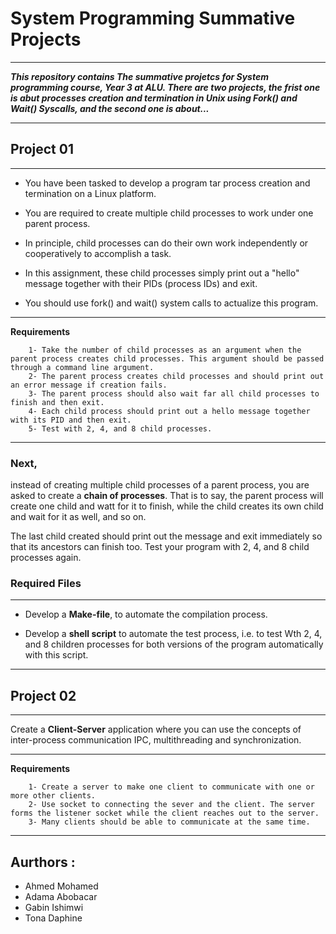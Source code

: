 # System Programming Summative Projects
********************************
***This repository contains The summative projetcs for System programming course, Year 3 at ALU. There are two projects, the frist one is abut processes creation and termination in Unix using Fork() and Wait() Syscalls, and the second one is about...***
******************************


##  Project 01
*********************************

- You have been tasked to develop a program tar process creation and termination on a Linux platform. 

- You are required to create multiple child processes to work under one parent process. 

- In principle, child processes can do their own work independently or cooperatively to accomplish a task. 

- In this assignment, these child processes simply print out a "hello" message together with their PIDs (process IDs) and exit. 

- You should use fork() and wait() system calls to actualize this program.

*************************
**Requirements** 
        
        1- Take the number of child processes as an argument when the parent process creates child processes. This argument should be passed through a command line argument. 
        2- The parent process creates child processes and should print out an error message if creation fails. 
        3- The parent process should also wait far all child processes to finish and then exit.
        4- Each child process should print out a hello message together with its PID and then exit. 
        5- Test with 2, 4, and 8 child processes. 

**********************************
### Next,
instead of creating multiple child processes of a parent process, you are asked to create a **chain of processes**. That is to say, the parent process will create one child and watt for it to finish, while the child creates its own child and wait for it as well, and so on. 

The last child created should print out the message and exit immediately so that its ancestors can finish too. Test your program with 2, 4, and 8 child processes again.

### Required Files
***********************
- Develop a **Make-file**, to automate the compilation process. 


- Develop a **shell script** to automate the test process, i.e. to test Wth 2, 4, and 8 children processes for both versions of the program automatically with this script. 


*********************************
##  Project 02
*********************************

Create a **Client-Server** application where you can use the concepts of inter-process communication IPC, multithreading and synchronization.

*************************
**Requirements** 
        
        1- Create a server to make one client to communicate with one or more other clients.
        2- Use socket to connecting the sever and the client. The server forms the listener socket while the client reaches out to the server.
        3- Many clients should be able to communicate at the same time.

**************************************

## Aurthors :
- Ahmed Mohamed
- Adama Abobacar
- Gabin Ishimwi
- Tona Daphine